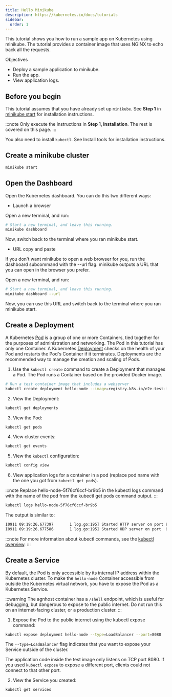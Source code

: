 ```yaml
---
title: Hello Minikube
description: https://kubernetes.io/docs/tutorials
sidebar:
  order: 1
---
```


This tutorial shows you how to run a sample app on Kubernetes using minikube. The tutorial provides a container image that uses NGINX to echo back all the requests.

Objectives

- Deploy a sample application to minikube.
- Run the app.
- View application logs.

## Before you begin

This tutorial assumes that you have already set up `minikube`. See **Step 1** in [minikube start](https://minikube.sigs.k8s.io/docs/start/) for installation instructions.

:::note
Only execute the instructions in **Step 1, Installation**. The rest is covered on this page.
:::

You also need to install `kubectl`. See Install tools for installation instructions.

## Create a minikube cluster

```sh
minikube start
```

## Open the Dashboard

Open the Kubernetes dashboard. You can do this two different ways:

- Launch a browser

Open a new terminal, and run:

```sh
# Start a new terminal, and leave this running.
minikube dashboard
```

Now, switch back to the terminal where you ran minikube start.

- URL copy and paste

If you don't want minikube to open a web browser for you, run the dashboard subcommand with the --url flag. minikube outputs a URL that you can open in the browser you prefer.

Open a new terminal, and run:

```sh
# Start a new terminal, and leave this running.
minikube dashboard --url
```

Now, you can use this URL and switch back to the terminal where you ran minikube start.

## Create a Deployment

A Kubernetes [Pod](https://kubernetes.io/docs/concepts/workloads/pods/) is a group of one or more Containers, tied together for the purposes of administration and networking. The Pod in this tutorial has only one Container. A Kubernetes [Deployment](https://kubernetes.io/docs/concepts/workloads/controllers/deployment/) checks on the health of your Pod and restarts the Pod's Container if it terminates. Deployments are the recommended way to manage the creation and scaling of Pods.

1. Use the `kubectl create` command to create a Deployment that manages a Pod. The Pod runs a Container based on the provided Docker image.

```sh
# Run a test container image that includes a webserver
kubectl create deployment hello-node --image=registry.k8s.io/e2e-test-images/agnhost:2.39 -- /agnhost netexec --http-port=8080
```

2. View the Deployment:

```sh
kubectl get deployments
```

3. View the Pod:

```sh
kubectl get pods
```

4. View cluster events:

```sh
kubectl get events
```

5. View the `kubectl` configuration:

```sh
kubectl config view
```

6. View application logs for a container in a pod (replace pod name with the one you got from `kubectl get pods`).

:::note
Replace hello-node-5f76cf6ccf-br9b5 in the kubectl logs command with the name of the pod from the kubectl get pods command output.
:::

```sh
kubectl logs hello-node-5f76cf6ccf-br9b5
```

The output is similar to:

```sh
I0911 09:19:26.677397       1 log.go:195] Started HTTP server on port 8080
I0911 09:19:26.677586       1 log.go:195] Started UDP server on port  8081
```

:::note
For more information about kubectl commands, see the [kubectl overview](https://kubernetes.io/docs/reference/kubectl/).
:::

## Create a Service

By default, the Pod is only accessible by its internal IP address within the Kubernetes cluster. To make the `hello-node` Container accessible from outside the Kubernetes virtual network, you have to expose the Pod as a Kubernetes Service.

:::warning
The agnhost container has a `/shell` endpoint, which is useful for debugging, but dangerous to expose to the public internet. Do not run this on an internet-facing cluster, or a production cluster.
:::

1. Expose the Pod to the public internet using the kubectl expose command:

```sh
kubectl expose deployment hello-node --type=LoadBalancer --port=8080
```

The `--type=LoadBalancer` flag indicates that you want to expose your Service outside of the cluster.

The application code inside the test image only listens on TCP port 8080. If you used `kubectl expose` to expose a different port, clients could not connect to that other port.

2. View the Service you created:

```sh
kubectl get services
```
